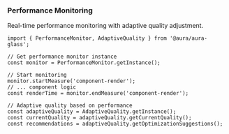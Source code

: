 ### Performance Monitoring
Real-time performance monitoring with adaptive quality adjustment.

```tsx
import { PerformanceMonitor, AdaptiveQuality } from '@aura/aura-glass';

// Get performance monitor instance
const monitor = PerformanceMonitor.getInstance();

// Start monitoring
monitor.startMeasure('component-render');
// ... component logic
const renderTime = monitor.endMeasure('component-render');

// Adaptive quality based on performance
const adaptiveQuality = AdaptiveQuality.getInstance();
const currentQuality = adaptiveQuality.getCurrentQuality();
const recommendations = adaptiveQuality.getOptimizationSuggestions();
```